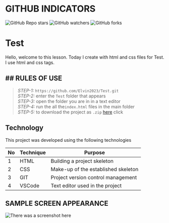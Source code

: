 # GITHUB INDICATORS

![GitHub Repo stars](https://img.shields.io/github/stars/cavidsuleyman/Responsive-Admin-Panel?style=for-the-badge)
![GitHub watchers](https://img.shields.io/github/watchers/cavidsuleyman/Responsive-Admin-Panel?style=for-the-badge)
![GitHub forks](https://img.shields.io/github/forks/cavidsuleyman/Responsive-Admin-Panel?style=for-the-badge)

  # Test

Hello, welcome to this lesson. Today I create with html and css files for Test. I use html and css tags. 
## ## RULES OF USE

> *STEP-1:* `https://github.com/Elvin2023/Test.git` <br/>
> *STEP-2:*  enter the `Test` folder that appears <br/>
> *STEP-3:*  open the folder you are in in a text editor <br/>
> *STEP-4:*  run the  all the`index.html` files in the main folder <br/>
> *STEP-5:*  to download the project as `.zip`  [here](https://github.com/cavidsuleyman/Responsive-Admin-Panel/archive/refs/heads/master.zip) click <br/>


## Technology

This project was developed using the following technologies

| No | Technique | Purpose |
| - | ---------- | --------------------- |
| 1 | HTML | Building a project skeleton |
| 2 | CSS |  Make-up of the established skeleton |
| 3 | GIT |  Project version control management |
| 4 | VSCode | Text editor used in the project |


## SAMPLE SCREEN APPEARANCE

![There was a screenshot here](./screen_1.PNG)
